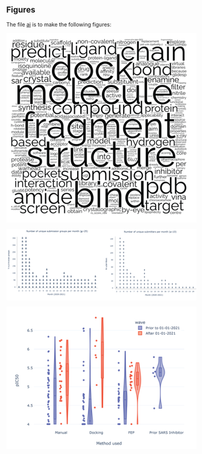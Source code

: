 ## Figures

The file [ai](figures.ai) is to make the following figures:

![figure-01](figures-01.png)

![figure-02](figures-02.png)

![figure-02](figures-03.png)